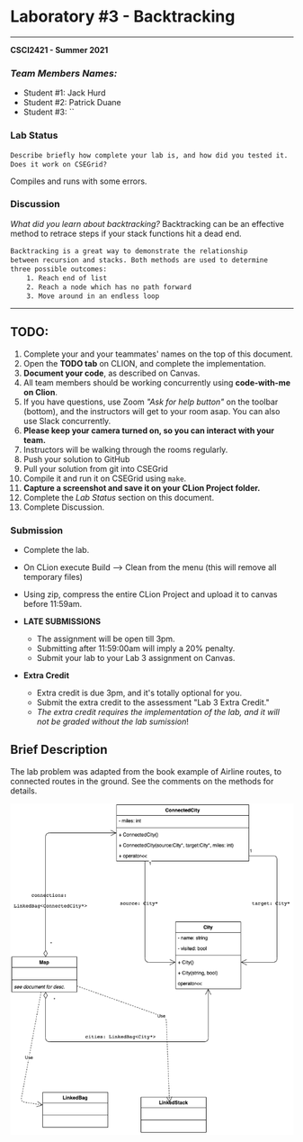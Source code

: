 # Laboratory #3 - Backtracking

-----
**CSCI2421 - Summer 2021**

### **_Team Members Names:_**
- Student #1: Jack Hurd
- Student #2: Patrick Duane
- Student #3: ``

### **Lab Status**
```text
Describe briefly how complete your lab is, and how did you tested it.
Does it work on CSEGrid?
```
Compiles and runs with some errors. 

### **Discussion**
_What did you learn about backtracking?_
Backtracking can be an effective method to retrace steps if your stack functions hit a dead end. 
```text
Backtracking is a great way to demonstrate the relationship
between recursion and stacks. Both methods are used to determine
three possible outcomes:
    1. Reach end of list
    2. Reach a node which has no path forward
    3. Move around in an endless loop
```

-----

## TODO:
1. Complete your and your teammates' names on the top of this document.
1. Open the **TODO tab** on CLION, and complete the implementation.
1. **Document your code**, as described on Canvas.
1. All team members should be working concurrently using **code-with-me on Clion**.
1. If you have questions, use Zoom _"Ask for help button"_ on the toolbar (bottom), and the instructors will get to
   your room asap. You can also use Slack concurrently.
1. **Please keep your camera turned on, so you can interact with your team.**
1. Instructors will be walking through the rooms regularly.
1. Push your solution to GitHub
1. Pull your solution from git into CSEGrid
1. Compile it and run it on CSEGrid using `make`.
1. **Capture a screenshot and save it on your CLion Project folder.**
1. Complete the *Lab Status* section on this document.
1. Complete Discussion.


### Submission
- Complete the lab.
- On CLion execute Build --> Clean from the menu (this will remove all temporary files)
- Using zip, compress the entire CLion Project and upload it to canvas before 11:59am.
- **LATE SUBMISSIONS**
    - The assignment will be open till 3pm. 
    - Submitting after 11:59:00am will imply a 20% penalty.
    - Submit your lab to your Lab 3 assignment on Canvas. 
    
- **Extra Credit**    
    - Extra credit is due 3pm, and it's totally optional for you.  
    - Submit the extra credit to the assessment "Lab 3 Extra Credit."
    - _The extra credit requires the implementation of the lab, and it will not be graded without
    the lab sumission_!


## Brief Description
The lab problem was adapted from the book example of Airline routes, to connected routes in the ground.
See the comments on the methods for details. 

![Uml Diagram](lab3.png)

